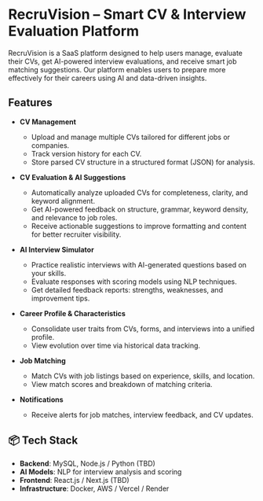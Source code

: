 # RecruVision – Smart CV & Interview Evaluation Platform

RecruVision is a SaaS platform designed to help users manage, evaluate their CVs, get AI-powered interview evaluations, and receive smart job matching suggestions. Our platform enables users to prepare more effectively for their careers using AI and data-driven insights.

## Features

- **CV Management**
  - Upload and manage multiple CVs tailored for different jobs or companies.
  - Track version history for each CV.
  - Store parsed CV structure in a structured format (JSON) for analysis.

- **CV Evaluation & AI Suggestions**
  - Automatically analyze uploaded CVs for completeness, clarity, and keyword alignment.
  - Get AI-powered feedback on structure, grammar, keyword density, and relevance to job roles.
  - Receive actionable suggestions to improve formatting and content for better recruiter visibility.

- **AI Interview Simulator**
  - Practice realistic interviews with AI-generated questions based on your skills.
  - Evaluate responses with scoring models using NLP techniques.
  - Get detailed feedback reports: strengths, weaknesses, and improvement tips.

- **Career Profile & Characteristics**
  - Consolidate user traits from CVs, forms, and interviews into a unified profile.
  - View evolution over time via historical data tracking.

- **Job Matching**
  - Match CVs with job listings based on experience, skills, and location.
  - View match scores and breakdown of matching criteria.

- **Notifications**
  - Receive alerts for job matches, interview feedback, and CV updates.

## 📦 Tech Stack

- **Backend**: MySQL, Node.js / Python (TBD)
- **AI Models**: NLP for interview analysis and scoring
- **Frontend**: React.js / Next.js (TBD)
- **Infrastructure**: Docker, AWS / Vercel / Render
